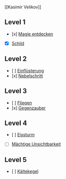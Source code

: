 [[Kasimir Velikov]]

## Level 1

- [x] [Magie entdecken](https://www.dndbeyond.com/spells/2065-detect-magic)
- [x] [Schild](https://www.dndbeyond.com/spells/2247-shield)

## Level 2

- [ ] [Einflüsterung](https://www.dndbeyond.com/spells/2269-suggestion)
- [x] [Nebelschritt](https://www.dndbeyond.com/spells/2195-misty-step)

## Level 3

- [ ] [Fliegen](https://www.dndbeyond.com/spells/2111-fly)
- [x] [Gegenzauber](https://www.dndbeyond.com/spells/2051-counterspell)

## Level 4

- [ ] [Eissturm](https://www.dndbeyond.com/spells/2151-ice-storm)
- [ ] [Mächtige Unsichtbarkeit](https://www.dndbeyond.com/spells/2128-greater-invisibility)

## Level 5

- [ ] [Kältekegel](https://www.dndbeyond.com/spells/2037-cone-of-cold)
